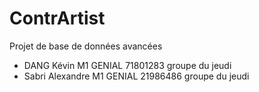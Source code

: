 # ContrArtist

Projet de base de données avancées

- DANG Kévin M1 GENIAL 71801283 groupe du jeudi
- Sabri Alexandre M1 GENIAL 21986486 groupe du jeudi